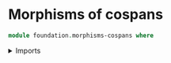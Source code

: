 # Morphisms of cospans

```agda
module foundation.morphisms-cospans where
```

<details><summary>Imports</summary>

```agda
open import foundation-core.morphisms-cospans public
```

</details>
